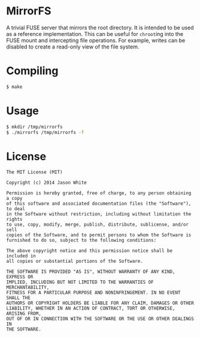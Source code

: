 # MirrorFS

A trivial FUSE server that mirrors the root directory. It is intended to be used
as a reference implementation. This can be useful for `chroot`ing into the FUSE
mount and intercepting file operations. For example, writes can be disabled to
create a read-only view of the file system.


# Compiling

```bash
$ make
```

# Usage

```bash
$ mkdir /tmp/mirrorfs
$ ./mirrorfs /tmp/mirrorfs -f
```

# License

    The MIT License (MIT)

    Copyright (c) 2014 Jason White

    Permission is hereby granted, free of charge, to any person obtaining a copy
    of this software and associated documentation files (the "Software"), to deal
    in the Software without restriction, including without limitation the rights
    to use, copy, modify, merge, publish, distribute, sublicense, and/or sell
    copies of the Software, and to permit persons to whom the Software is
    furnished to do so, subject to the following conditions:

    The above copyright notice and this permission notice shall be included in
    all copies or substantial portions of the Software.

    THE SOFTWARE IS PROVIDED "AS IS", WITHOUT WARRANTY OF ANY KIND, EXPRESS OR
    IMPLIED, INCLUDING BUT NOT LIMITED TO THE WARRANTIES OF MERCHANTABILITY,
    FITNESS FOR A PARTICULAR PURPOSE AND NONINFRINGEMENT. IN NO EVENT SHALL THE
    AUTHORS OR COPYRIGHT HOLDERS BE LIABLE FOR ANY CLAIM, DAMAGES OR OTHER
    LIABILITY, WHETHER IN AN ACTION OF CONTRACT, TORT OR OTHERWISE, ARISING FROM,
    OUT OF OR IN CONNECTION WITH THE SOFTWARE OR THE USE OR OTHER DEALINGS IN
    THE SOFTWARE.
